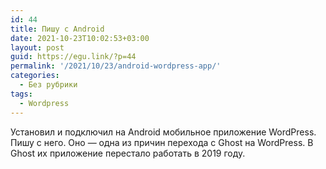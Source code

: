 ```yaml
---
id: 44
title: Пишу с Android
date: 2021-10-23T10:02:53+03:00
layout: post
guid: https://egu.link/?p=44
permalink: '/2021/10/23/android-wordpress-app/'
categories:
  - Без рубрики
tags:
  - Wordpress
---
```

Установил и подключил на Android мобильное приложение WordPress. Пишу с него. Оно &#8212; одна из причин перехода с Ghost на WordPress. В Ghost их приложение перестало работать в 2019 году.